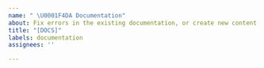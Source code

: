 ```yaml
---
name: " \U0001F4DA Documentation"
about: Fix errors in the existing documentation, or create new content !
title: "[DOCS]"
labels: documentation
assignees: ''

---
```


<!--- (A clear and concise description of what the issue is.)

(Write your answer here.)  --->
